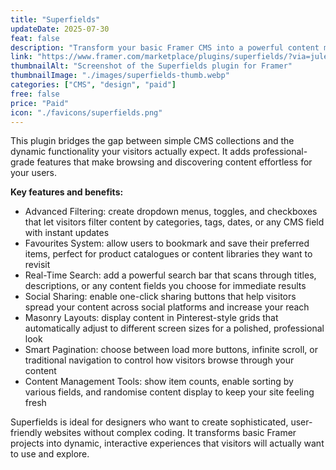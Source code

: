 ```yaml
---
title: "Superfields"
updateDate: 2025-07-30
feat: false
description: "Transform your basic Framer CMS into a powerful content management system with advanced filtering, search, and layout features."
link: "https://www.framer.com/marketplace/plugins/superfields/?via=julesvcode"
thumbnailAlt: "Screenshot of the Superfields plugin for Framer"
thumbnailImage: "./images/superfields-thumb.webp"
categories: ["CMS", "design", "paid"]
free: false
price: "Paid"
icon: "./favicons/superfields.png"
---
```


This plugin bridges the gap between simple CMS collections and the dynamic functionality your visitors actually expect. It adds professional-grade features that make browsing and discovering content effortless for your users.

<b>Key features and benefits:</b>
- Advanced Filtering: create dropdown menus, toggles, and checkboxes that let visitors filter content by categories, tags, dates, or any CMS field with instant updates
- Favourites System: allow users to bookmark and save their preferred items, perfect for product catalogues or content libraries they want to revisit
- Real-Time Search: add a powerful search bar that scans through titles, descriptions, or any content fields you choose for immediate results
- Social Sharing: enable one-click sharing buttons that help visitors spread your content across social platforms and increase your reach
- Masonry Layouts: display content in Pinterest-style grids that automatically adjust to different screen sizes for a polished, professional look
- Smart Pagination: choose between load more buttons, infinite scroll, or traditional navigation to control how visitors browse through your content
- Content Management Tools: show item counts, enable sorting by various fields, and randomise content display to keep your site feeling fresh

Superfields is ideal for designers who want to create sophisticated, user-friendly websites without complex coding. It transforms basic Framer projects into dynamic, interactive experiences that visitors will actually want to use and explore.